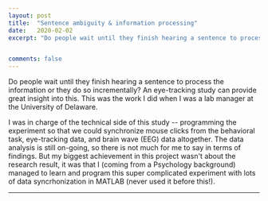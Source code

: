 ```yaml
---
layout: post
title:  "Sentence ambiguity & information processing"
date:   2020-02-02
excerpt: "Do people wait until they finish hearing a sentence to process the information or they do so incrementally?"


comments: false
---
```

Do people wait until they finish hearing a sentence to process the information or they do so incrementally? An eye-tracking study can provide great insight into this. This was the work I did when I was a lab manager at the University of Delaware.

I was in charge of the technical side of this study -- programming the experiment so that we could synchronize mouse clicks from the behavioral task, eye-tracking data, and brain wave (EEG) data altogether. The data analysis is still on-going, so there is not much for me to say in terms of findings. But my biggest achievement in this project wasn't about the research result, it was that I (coming from a Psychology background) managed to learn and program this super complicated experiment with lots of data syncrhonization in MATLAB (never used it before this!). 


----

